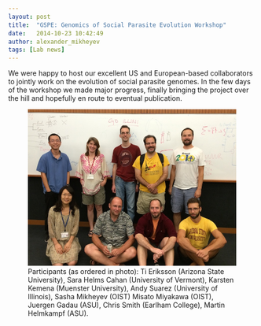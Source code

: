 ```yaml
---
layout: post
title:  "GSPE: Genomics of Social Parasite Evolution Workshop"
date:   2014-10-23 10:42:49
author: alexander_mikheyev
tags: [Lab news]
---
```


We were happy to host our excellent US and European-based collaborators to jointly work on the evolution of social parasite genomes. In the few days of the workshop we made major progress, finally bringing the project over the hill and hopefully en route to eventual publication.
<br>
<figure>
	<a href="../images/GSPE.jpg"> <img src="../images/GSPE.jpg"/></a>
	<figcaption>Participants (as ordered in photo): Ti Eriksson (Arizona State University), Sara Helms Cahan (University of Vermont), Karsten Kemena (Muenster University), Andy Suarez (University of Illinois), Sasha Mikheyev (OIST) Misato Miyakawa (OIST), Juergen Gadau (ASU), Chris Smith (Earlham College), Martin Helmkampf (ASU). </figcaption>
</figure>
 
 

